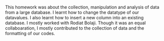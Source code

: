 This homework was about the collection, manipulation and analysis of data from a large database.
I learnt how to change the datatype of our datavalues. I also learnt how to insert a new column into an existing database.
I mostly worked with Rodiat Bolaji.
Though it was an equal collaboaration, I mostly contributed to the collection of data and the formatting of our codes.
